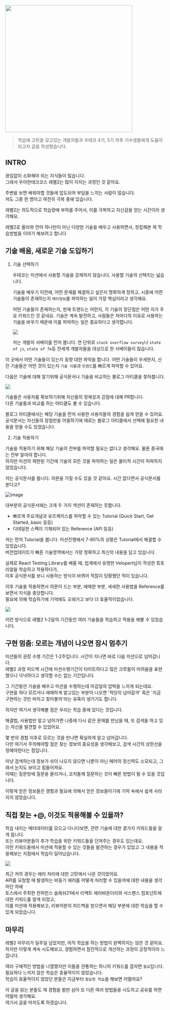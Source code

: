 <img src="https://images.velog.io/images/fan/post/6da1ffb9-80e9-40d4-8570-5f7c462760f1/photo-1600195077077-7c815f540a3d.jpg" width="400px" />

> 학습에 고민을 갖고있는 개발자들과 우테코 4기, 5기 차후 기수생들에게 도움이 되고자 글을 작성했습니다.

## INTRO

끊임없이 소화해야 되는 지식들이 많습니다.  
그래서 우아한테크코스 레벨2는 많이 지치는 과정인 것 같아요. 


주변을 보면 배워야할 것들에 압도되어 부담을 느끼는 사람이 많습니다.   
저도 그중 한 명이고 여전히 극복 중에 있습니다.

레벨2는 의도적으로 학습량에 부하를 주어서, 이를 극복하고 자신감을 얻는 시간이라 생각해요.

레벨2로 올라와 언어 하나만이 아닌 다양한 기술을 배우고 사용하면서, 정립해본 제 학습방법을 이야기 해보려고 합니다

## 기술 배움, 새로운 기술 도입하기

1. 기술 선택하기

   우테코는 미션에서 사용할 기술을 강제하지 않습니다. 사용할 기술의 선택지는 넓습니다. 

   기술을 배우기 이전에,  어떤 문제를 해결하고 싶은지 명확하게 정하고, 시중에 어떤 기술들이 존재하는지 `메타정보`를 파악하는 일이 가장 핵심이라고 생각해요. 

   어떤 기술들이 존재하는지, 현재 트렌드는 어떤지, 각 기술의 장단점은 어떤 지가 주요 키워드인 것 같네요. 기술은 계속 발전하고, 사람들은 저마다의 이유로 사용하는 기술을 바꾸기 때문에 이를 파악하는 일은 중요하다고 생각합니다.
   
   ![](https://images.velog.io/images/fan/post/e929d797-72d4-400e-a735-7df1b7e15e3e/image.png)

   저는 개발자 서베이를 먼저 봅니다. 연 단위로 `stack overflow survey`나 `state of js`, `state of fe`등 전세계 개발자들을 대상으로 한 서베이들이 많습니다.  
   


이 곳에서 어떤 기술들이 있는지 동향 대한 파악을 합니다. 어떤 기술들이 우세한지, 신진 기술들은 어떤 것이 있는지 `기술 이름`과 `트렌드`를 빠르게 파악할 수 있어요.  



다음은 기술에 대해 알기위해 공식문서나 기술을 비교하는 블로그 아티클을 찾아봅니다.  

![](https://images.velog.io/images/fan/post/b89a5789-156d-410e-bc1f-237a8443490e/image.png)

기술들은 사용자를 확보하기위해 자신들의 정체성과 강점에 대해 PR합니다.  
다른 기술들과 비교를 하는 아티클도 볼 수 있습니다.  



블로그 아티클에서는 해당 기술을 먼저 사용한 사용자들의 경험을 쉽게 얻을 수 있어요.  
공식문서는 자신들의 장점만을 어필하기에 때로는 블로그 아티클에서 선택에 필요한 내용을 얻을 수도 있었습니다.  

2. 기술 적용하기  

기술을 적용하기 위해 해당 기술의 전부를 파악할 필요는 없다고 생각해요. 물론 종국에는 전부 알아야 합니다.   
하지만 미션의 제한된 기간에 기술의 모든 것을 파악하는 일은 물리적 시간이 허락하지 않았습니다.     

저는 공식문서를 봅니다. 의문을 가질 수도 있을 것 같아요. 시간 없다면서 공식문서를 본다고?  

![image](https://user-images.githubusercontent.com/44419181/120099771-4dc62680-c178-11eb-8d6b-2f7dd31368be.png)

대부분의 공식문서에는 크게 두 가지 섹션이 존재하는 듯합니다.  
- 빠르게 주요개념과 유즈케이스를 파악할 수 있는 Tutorial (Quick Start, Get Started, basic 등등)  
- 디테일한 스펙이 기재되어 있는 Reference (API 등등)



저는 먼저 Tutorial을 봅니다. 미션진행에서 7-80%의 상황은 Tutorial에서 해결할 수 있었습니다.  
버전업데이트가 빠른 기술영역에서는 가장 정확하고 최신의 내용을 담고 있습니다.  

실제로 React Testing Library를 배울 때, 업계에서 유명한 Velopert님이 작성한 튜토리얼을 학습하고 적용하다가,   
이후 공식문서를 보니 사용하는 방식이 바뀌어 적잖이 당황했던 적이 있습니다.  

이후 기술을 적용하면서 의문이 드는 부분, 애매한 부분, 세세한 사용법을 Reference를 보면서 지식을 충당합니다.   
필요에 의해 학습하기에 기억에도 오래가고 보다 더 효율적이었습니다.   

![](https://images.velog.io/images/fan/post/4d30c36f-4e2d-4ab9-a973-0741becdc6e8/image.png)

이런 방식으로 레벨2 1-2달의 기간동안 여러 기술들을 학습하고 적용을 해볼 수 있었습니다.    



## 구현 멈춤: 모르는 개념이 나오면 잠시 멈추기

미션들의 권장 수행 기간은 1-2주입니다. 시간이 지나면 바로 다음 미션으로 넘어갑니다.   
레벨2 과정 피드백 시간에 미션수행기간이 타이트하다고 많은 크루들이 어려움을 표현했으니 넉넉하다고 생각할 수는 없는 기간입니다.  

그 기간동안 기술을 배우고 미션을 수행하는데 마감일의 압박을 느끼게 되는데요.   
구현을 하다 모르거나 애매하게 알고있는 부분이 나오면 '적당히 넘어갈까' 혹은 '지금 구현하는 것만 마치고 찾아볼까'라는 유혹이 생기기도 합니다.  

하지만 여기서 생각해볼 점은 우리는 학습 중에 있다는 것입니다.  

해결법, 사용법만 알고 넘어가면 나중에 다시 같은 문제를 만났을 때, 또 검색을 하고 있는 자신을 발견할 수 있었어요.  

몇 번의 경험 이후로 모르는 것을 만나면 확실하게 알고 넘어갑니다.  
다만 여기서 주의해야할 점은 찾는 정보의 중요성을 생각해보고, 검색 시간의 상한선을 정해야한다는 점입니다.  

마냥 검색하는데 정보가 쉬이 나오지 않으면 나뿐이 아닌 페어의 정신력도 소모되고, 그래서 눈치도 보이고 힘들어져요.  
이때는 질문방에 질문을 올리거나, 코치들께 질문하는 것이 빠른 방법이 될 수 있을 것입니다.  


이렇게 얻은 정보들은 경험과 필요에 의해서 얻은 정보들이기에 기억 속에서 쉽게 사라지지 않았습니다.  
 
## 직접 찾는 +@, 이것도 적용해볼 수 있을까?

학습 내지는 메타데이터를 모으고 다니다보면, 관련 기술에 대한 곁가지 키워드들을 알게 됩니다.   
또는 리뷰어분들이 추가 학습을 위한 키워드들을 던져주는 경우도 있는데요.  
이런 키워드들에서 미션에 적용할 수 있는 것들을 발견하는 경우가 있었고 그 내용을 적용해보는 지점에서 학습이 일어났습니다.  

![](https://images.velog.io/images/fan/post/bdc229b3-efc1-4f2e-a850-cc81ba98c6fc/image.png)

최근 저의 경우는 에러 처리에 대한 고민에서 나온 것이었어요.     
API를 요청할 때 발생하는 비동기 에러를 어떻게 처리할 수 있을까에 대한 내용을 생각하던 차에   
토스에서 주최한 컨퍼런스 슬래쉬21에서 리액트 에러바운더리와 서스펜스 컴포넌트에 대한 키워드를 알게 되었고,   
이를 미션에 적용해보고, 리뷰어분의 피드백을 받으면서 해당 부분에 대한 학습을 할 수 있게 되었습니다.    



## 마무리

레벨2 마무리가 일주일 남았지만, 아직 학습을 하는 방법이 완벽하지는 않은 것 같아요.   
하지만 이렇게 계속 시도해보고, 경험하면서 점진적으로 개선하는 과정이 긍정적이라 느낍니다.  

여러 구체적인 방법을 나열했지만 이들을 관통하는 하나의 키워드를 꼽자면 `필요`입니다.  
필요하다 느끼지 않은 학습은 효율적이지 않았습니다.  
학습이 효율적이지 않았던 분들은 지금부터 `필요한 학습`을 해보면 어떨까요?  


이 글을 읽는 분들도 제 경험을 발판 삼아 또 다른 여러 방법들을 시도하고 공유를 하면 어떨까 생각해요.   
여기서 글을 마치도록 하겠습니다.   
